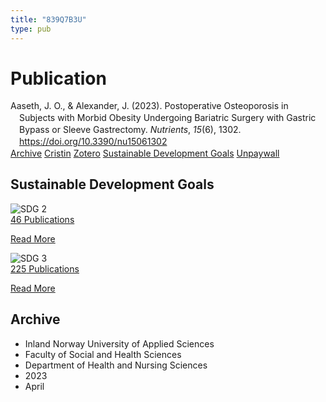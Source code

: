 ```yaml
---
title: "839Q7B3U"
type: pub
---
```

<h1>Publication</h1>
<article id="csl-bib-container-839Q7B3U" class="csl-bib-container">
  <div class="csl-bib-body" style="line-height: 1.35; padding-left: 1em; text-indent:-1em;">
  <div class="csl-entry">Aaseth, J. O., &amp; Alexander, J. (2023). Postoperative Osteoporosis in Subjects with Morbid Obesity Undergoing Bariatric Surgery with Gastric Bypass or Sleeve Gastrectomy. <i>Nutrients</i>, <i>15</i>(6), 1302. <a href="https://doi.org/10.3390/nu15061302">https://doi.org/10.3390/nu15061302</a></div>
</div>
  <div class="csl-bib-buttons">
    <a href="#taxonomy-article-839Q7B3U" class="csl-bib-button">Archive</a>
    <a href alt="Cristin URL" class="csl-bib-button">Cristin</a>
    <a href alt="Zotero URL" class="csl-bib-button">Zotero</a>
    <a href="#sdg-article-839Q7B3U" class="csl-bib-button">Sustainable Development Goals</a>
    <a href="https://www.mdpi.com/2072-6643/15/6/1302/pdf?version=1678176398" class="csl-bib-button">Unpaywall</a>
  </div>
  <div id="csl-bib-meta-container-839Q7B3U"></div>
</article>
<div id="csl-bib-meta-839Q7B3U" class="csl-bib-meta">
  <article id="sdg-article-839Q7B3U" class="sdg-article">
    <h1>Sustainable Development Goals</h1>
    <div class="sdg-container"><div id="sdg2" class="sdg">
<img src="{{< params subfolder >}}images/sdg/sdg02_en.png" class="image" alt="SDG 2">
<div class="sdg-overlay">
<a href="{{< params subfolder >}}en/archive/?sdg=2#archive" class="sdg-publication-count"><span>46</span> Publications</a>
<p><a href="https://sdgs.un.org/goals/goal2" class="sdg-read-more">Read More</a></p>
</div>
</div> <div id="sdg3" class="sdg">
<img src="{{< params subfolder >}}images/sdg/sdg03_en.png" class="image" alt="SDG 3">
<div class="sdg-overlay">
<a href="{{< params subfolder >}}en/archive/?sdg=3#archive" class="sdg-publication-count"><span>225</span> Publications</a>
<p><a href="https://sdgs.un.org/goals/goal3" class="sdg-read-more">Read More</a></p>
</div>
</div></div>
  </article>
  <article id="taxonomy-article-839Q7B3U" class="taxonomy-article">
    <h1>Archive</h1>
    <ul>
      <li>Inland Norway University of Applied Sciences</li>
      <li>Faculty of Social and Health Sciences</li>
      <li>Department of Health and Nursing Sciences</li>
      <li>2023</li>
      <li>April</li>
    </ul>
  </article>
</div>
